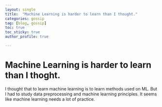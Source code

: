 ```yaml
---
layout: single
title:  "Machine Learning is harder to learn than I thought."
categories: gossip
tag: [blog, gossip]
toc: true
toc_sticky: true
author_profile: true

---
```


# Machine Learning is harder to learn than I thoght.
I thought that to learn machine learning is to learn methods used on ML.
But I had to study data preprocessing and machine learning principles.
It seems like machine learning needs a lot of practice.